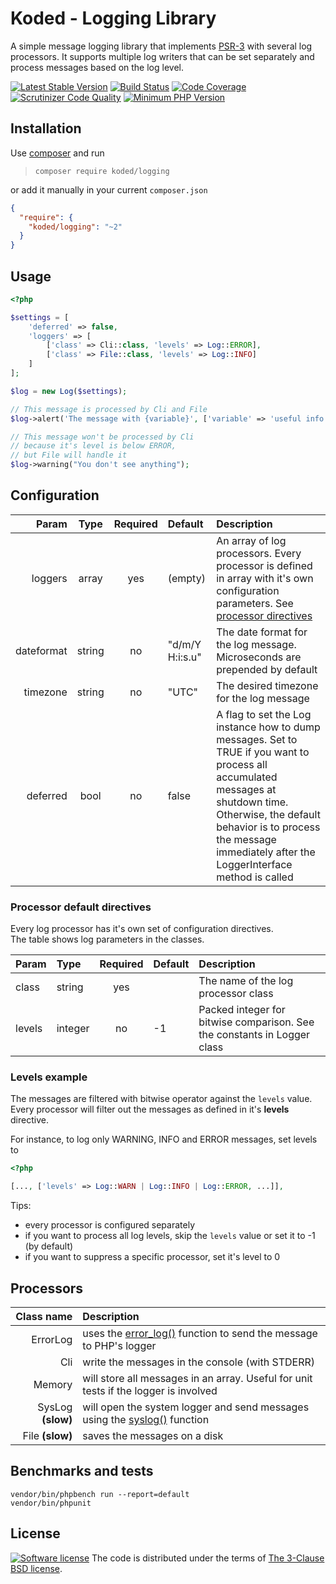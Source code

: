 Koded - Logging Library
=======================

A simple message logging library that implements [PSR-3][psr-3]
with several log processors. It supports multiple log writers that
can be set separately and process messages based on the log level.

[![Latest Stable Version](https://img.shields.io/packagist/v/koded/logging.svg)](https://packagist.org/packages/koded/logging)
[![Build Status](https://travis-ci.org/kodedphp/logging.svg?branch=master)](https://travis-ci.org/kodedphp/logging)
[![Code Coverage](https://scrutinizer-ci.com/g/kodedphp/logging/badges/coverage.png?b=master)](https://scrutinizer-ci.com/g/kodedphp/logging/?branch=master)
[![Scrutinizer Code Quality](https://scrutinizer-ci.com/g/kodedphp/logging/badges/quality-score.png?b=master)](https://scrutinizer-ci.com/g/kodedphp/logging/?branch=master)
[![Minimum PHP Version](https://img.shields.io/badge/php-%3E%3D%208.0-8892BF.svg)](https://php.net/)


Installation
------------

Use [composer][composer] and run 
> `composer require koded/logging`

or add it manually in your current `composer.json`
```json
{
  "require": {
    "koded/logging": "~2"
  }
}
```

Usage
-----

```php
<?php

$settings = [
    'deferred' => false,
    'loggers' => [
        ['class' => Cli::class, 'levels' => Log::ERROR],
        ['class' => File::class, 'levels' => Log::INFO]
    ]
];

$log = new Log($settings);

// This message is processed by Cli and File
$log->alert('The message with {variable}', ['variable' => 'useful info']);

// This message won't be processed by Cli 
// because it's level is below ERROR,
// but File will handle it
$log->warning("You don't see anything");
```

Configuration
-------------

| Param      | Type   | Required | Default         | Description |
|-----------:|:------:|:--------:|:----------------|:------------|
| loggers    | array  | yes      | (empty)         | An array of log processors. Every processor is defined in array with it's own configuration parameters. See [processor directives](processor-default-directives) |
| dateformat | string | no       | "d/m/Y H:i:s.u" | The date format for the log message. Microseconds are prepended by default |
| timezone   | string | no       | "UTC"           | The desired timezone for the log message |
| deferred   | bool   | no       | false           | A flag to set the Log instance how to dump messages. Set to TRUE if you want to process all accumulated messages at shutdown time. Otherwise, the default behavior is to process the message immediately after the LoggerInterface method is called |


### Processor default directives

Every log processor has it's own set of configuration directives.  
The table shows log parameters in the classes.

| Param      | Type    | Required | Default       | Description |
|:-----------|:--------|:--------:|:--------------|:------------|
| class      | string  | yes      |               | The name of the log processor class |
| levels     | integer | no       | -1            | Packed integer for bitwise comparison. See the constants in Logger class |


### Levels example

The messages are filtered with bitwise operator against the `levels` value.
Every processor will filter out the messages as defined in it's **levels** directive.

For instance, to log only WARNING, INFO and ERROR messages, set levels to

```php
<?php

[..., ['levels' => Log::WARN | Log::INFO | Log::ERROR, ...]],
```

Tips:
- every processor is configured separately
- if you want to process all log levels, skip the `levels` value or set it to -1 (by default)
- if you want to suppress a specific processor, set it's level to 0


Processors
----------

| Class name        | Description                                                                          |
|------------------:|:-------------------------------------------------------------------------------------|
| ErrorLog          | uses the [error_log()][error-log] function to send the message to PHP's logger       |
| Cli               | write the messages in the console (with STDERR)                                      |
| Memory            | will store all messages in an array. Useful for unit tests if the logger is involved |
| SysLog **(slow)** | will open the system logger and send messages using the [syslog()][syslog] function  |
| File **(slow)**   | saves the messages on a disk                                                         |


Benchmarks and tests
--------------------

```shell script
vendor/bin/phpbench run --report=default
vendor/bin/phpunit
```


License
-------
[![Software license](https://img.shields.io/badge/License-BSD%203--Clause-blue.svg)](LICENSE)
The code is distributed under the terms of [The 3-Clause BSD license](LICENSE).

[psr-3]: http://www.php-fig.org/psr/psr-3/
[composer]: https://getcomposer.org/download/
[error-log]: http://php.net/error_log
[syslog]: http://php.net/syslog
